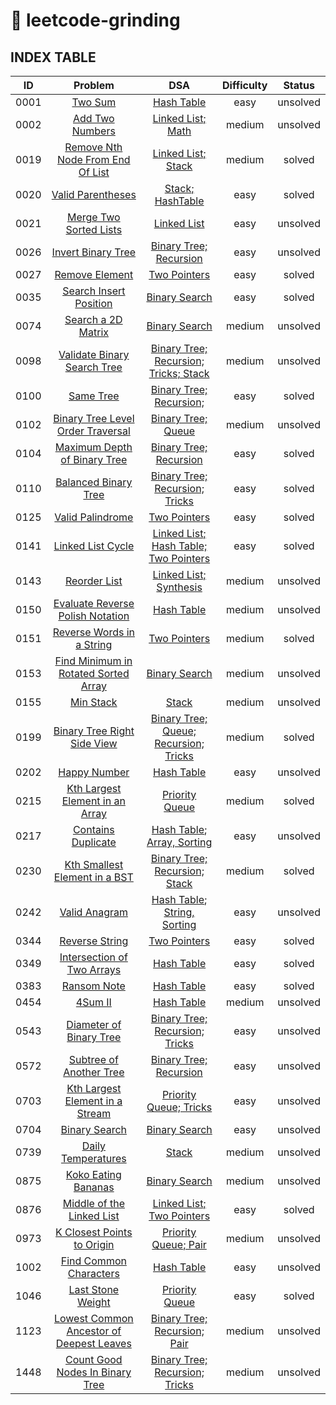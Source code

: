 # 🎯 leetcode-grinding

## INDEX TABLE

|               ID               |                               Problem                                  |     DSA     | Difficulty | Status |
|:------------------------------:|:----------------------------------------------------------------------:|:-----------:|:----------:|:------:|
|0001|[Two Sum](https://leetcode.com/problems/two-sum/description/)|[Hash Table](./source/cpp/unsolved/0001.cpp)|   easy   | unsolved |
|0002|[Add Two Numbers](https://leetcode.com/problems/add-two-numbers/description/)|[Linked List; Math](./source/cpp/unsolved/0002.cpp)|   medium   | unsolved |
|0019|[Remove Nth Node From End Of List](https://leetcode.com/problems/remove-nth-node-from-end-of-list/description/)|[Linked List; Stack](./source/cpp/0019.cpp)|   medium   | solved |
|0020|[Valid Parentheses](https://leetcode.com/problems/valid-parentheses/description/)|[Stack; HashTable](./source/cpp/0020.cpp)|   easy   | solved |
|0021|[Merge Two Sorted Lists](https://leetcode.com/problems/merge-two-sorted-lists/description/)|[Linked List](./source/cpp/unsolved/0021.cpp)|   easy   | unsolved |
|0026|[Invert Binary Tree](https://leetcode.com/problems/invert-binary-tree/description/)|[Binary Tree; Recursion](./source/cpp/unsolved/0026.cpp)|   easy   | unsolved |
|0027|[Remove Element](https://leetcode.com/problems/remove-element/description/)|[Two Pointers](./source/cpp/0027.cpp)|   easy   | solved |
|0035|[Search Insert Position](https://leetcode.com/problems/search-insert-position/description/)|[Binary Search](./source/cpp/0035.cpp)|   easy   | solved |
|0074|[Search a 2D Matrix](https://leetcode.com/problems/search-a-2d-matrix/description/)|[Binary Search](./source/cpp/unsolved/0074.cpp)|   medium   | unsolved |
|0098|[Validate Binary Search Tree](https://leetcode.com/problems/validate-binary-search-tree/description/)|[Binary Tree; Recursion; Tricks; Stack](./source/cpp/unsolved/0098.cpp)|   medium   | unsolved |
|0100|[Same Tree](https://leetcode.com/problems/same-tree/description/)|[Binary Tree; Recursion;](./source/cpp/0100.cpp)|   easy   | solved |
|0102|[Binary Tree Level Order Traversal](https://leetcode.com/problems/binary-tree-level-order-traversal/description/)|[Binary Tree; Queue](./source/cpp/unsolved/0102.cpp)|   medium   | unsolved |
|0104|[Maximum Depth of Binary Tree](https://leetcode.com/problems/maximum-depth-of-binary-tree/description/)|[Binary Tree; Recursion](./source/cpp/0104.cpp)|   easy   | solved |
|0110|[Balanced Binary Tree](https://leetcode.com/problems/balanced-binary-tree/description/)|[Binary Tree; Recursion; Tricks](./source/cpp/0110.cpp)|   easy   | solved |
|0125|[Valid Palindrome](https://leetcode.com/problems/valid-palindrome/description/)|[Two Pointers](./source/cpp/0125.cpp)|   easy   | solved |
|0141|[Linked List Cycle](https://leetcode.com/problems/linked-list-cycle/description/)|[Linked List; Hash Table; Two Pointers](./source/cpp/0141.cpp)|   easy   | solved |
|0143|[Reorder List](https://leetcode.com/problems/reorder-list/description/)|[Linked List; Synthesis](./source/cpp/unsolved/0143.cpp)|   medium   | unsolved |
|0150|[Evaluate Reverse Polish Notation](https://leetcode.com/problems/evaluate-reverse-polish-notation/description/)|[Hash Table](./source/cpp/unsolved/0155.cpp)|   medium   | unsolved |
|0151|[Reverse Words in a String](https://leetcode.com/problems/reverse-words-in-a-string/description/)|[Two Pointers](./source/cpp/0151.cpp)|   medium   | solved |
|0153|[Find Minimum in Rotated Sorted Array](https://leetcode.com/problems/find-minimum-in-rotated-sorted-array/description/)|[Binary Search](./source/cpp/unsolved/0153.cpp)|   medium   | unsolved |
|0155|[Min Stack](https://leetcode.com/problems/min-stack/description/)|[Stack](./source/cpp/unsolved/0155.cpp)|   medium   | unsolved |
|0199|[Binary Tree Right Side View](https://leetcode.com/problems/binary-tree-right-side-view/description/)|[Binary Tree; Queue; Recursion; Tricks](./source/cpp/0199.cpp)|   medium   | solved |
|0202|[Happy Number](https://leetcode.com/problems/happy-number/description/)|[Hash Table](./source/cpp/unsolved/0202.cpp)|   easy   | unsolved | |0206|[Reverse Linked List](https://leetcode.com/problems/reverse-linked-list/description/)|[Linked List; Recursion](./source/cpp/unsolved/0206.cpp)|   easy   | unsolved |
|0215|[Kth Largest Element in an Array](https://leetcode.com/problems/kth-largest-element-in-an-array/description/)|[Priority Queue](./source/cpp/0215.cpp)|   medium   | solved |
|0217|[Contains Duplicate](https://leetcode.com/problems/contains-duplicate/description/)|[Hash Table](./source/cpp/unsolved/0217.cpp); [Array, Sorting](./source/c/unsolved/0217.c)|   easy   | unsolved |
|0230|[Kth Smallest Element in a BST](https://leetcode.com/problems/kth-smallest-element-in-a-bst/description/)|[Binary Tree; Recursion; Stack](./source/cpp/0230.cpp)|   medium   | solved |
|0242|[Valid Anagram](https://leetcode.com/problems/valid-anagram/description/)|[Hash Table](./source/cpp/unsolved/0242.cpp); [String, Sorting](./source/c/unsolved/0242.c)|   easy   | unsolved |
|0344|[Reverse String](https://leetcode.com/problems/reverse-string/description/)|[Two Pointers](./source/cpp/0344.cpp)|   easy   | solved |
|0349|[Intersection of Two Arrays](https://leetcode.com/problems/intersection-of-two-arrays/description/)|[Hash Table](./source/cpp/0349.cpp)|   easy   | solved |
|0383|[Ransom Note](https://leetcode.com/problems/ransom-note/description/)|[Hash Table](./source/cpp/0383.cpp)|   easy   | solved |
|0454|[4Sum II](https://leetcode.com/problems/4sum-ii/description/)|[Hash Table](./source/cpp/unsolved/0454.cpp)|   medium   | unsolved |
|0543|[Diameter of Binary Tree](https://leetcode.com/problems/diameter-of-binary-tree/description/)|[Binary Tree; Recursion; Tricks](./source/cpp/unsolved/0543.cpp)|   easy   | unsolved |
|0572|[Subtree of Another Tree](https://leetcode.com/problems/subtree-of-another-tree/description/)|[Binary Tree; Recursion](./source/cpp/unsolved/0572.cpp)|   easy   | unsolved |
|0703|[Kth Largest Element in a Stream](https://leetcode.com/problems/kth-largest-element-in-a-stream/description/)|[Priority Queue; Tricks](./source/cpp/unsolved/0703.cpp)|   easy   | unsolved |
|0704|[Binary Search](https://leetcode.com/problems/binary-search/description/)|[Binary Search](./source/cpp/unsolved/0704.cpp)|   easy   | unsolved |
|0739|[Daily Temperatures](https://leetcode.com/problems/daily-temperatures/description/)|[Stack](./source/cpp/unsolved/0739.cpp)|   medium   | unsolved |
|0875|[Koko Eating Bananas](https://leetcode.com/problems/koko-eating-bananas/description/)|[Binary Search](./source/cpp/unsolved/0875.cpp)|   medium   | unsolved |
|0876|[Middle of the Linked List](https://leetcode.com/problems/middle-of-the-linked-list/description/)|[Linked List; Two Pointers](./source/cpp/0876.cpp)|   easy   | solved |
|0973|[K Closest Points to Origin](https://leetcode.com/problems/k-closest-points-to-origin/description/)|[Priority Queue; Pair](./source/cpp/unsolved/0973.cpp)|   medium   | unsolved |
|1002|[Find Common Characters](https://leetcode.com/problems/find-common-characters/description/)|[Hash Table](./source/cpp/unsolved/1002.cpp)|   easy   | unsolved |
|1046|[Last Stone Weight](https://leetcode.com/problems/last-stone-weight/description/)|[Priority Queue](./source/cpp/1046.cpp)|   easy   | solved |
|1123|[Lowest Common Ancestor of Deepest Leaves](https://leetcode.com/problems/lowest-common-ancestor-of-deepest-leaves/description/)|[Binary Tree; Recursion; Pair](./source/cpp/unsolved/1123.cpp)|   medium   | unsolved |
|1448|[Count Good Nodes In Binary Tree](https://leetcode.com/problems/count-good-nodes-in-binary-tree/description/)|[Binary Tree; Recursion; Tricks](./source/cpp/unsolved/1448.cpp)|   medium   | unsolved |
